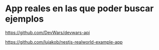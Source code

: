 # App reales en las que poder buscar ejemplos

https://github.com/DevWars/devwars-api

https://github.com/lujakob/nestjs-realworld-example-app

